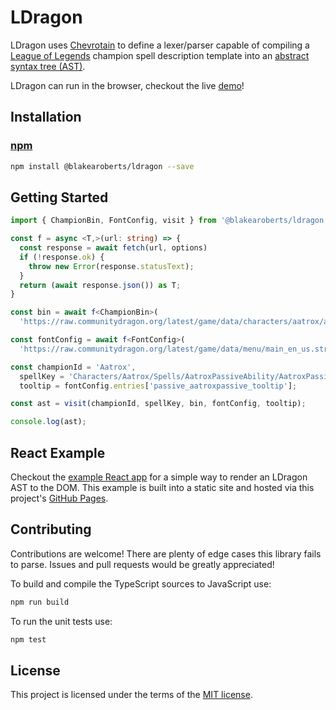 # LDragon

LDragon uses [Chevrotain](https://chevrotain.io/) to define a lexer/parser capable of compiling a [League of Legends](https://www.leagueoflegends.com/) champion spell description template into an [abstract syntax tree (AST)](https://www.wikipedia.org/wiki/Abstract_syntax_tree).

LDragon can run in the browser, checkout the live [demo](https://blakearoberts.github.io/ldragon/)!

## Installation

### [npm](https://www.npmjs.com/package/@blakearoberts/ldragon)

```bash
npm install @blakearoberts/ldragon --save
```

## Getting Started

```typescript
import { ChampionBin, FontConfig, visit } from '@blakearoberts/ldragon';

const f = async <T,>(url: string) => {
  const response = await fetch(url, options)
  if (!response.ok) {
    throw new Error(response.statusText);
  }
  return (await response.json()) as T;
}

const bin = await f<ChampionBin>(
  'https://raw.communitydragon.org/latest/game/data/characters/aatrox/aatrox.bin.json');

const fontConfig = await f<FontConfig>(
  'https://raw.communitydragon.org/latest/game/data/menu/main_en_us.stringtable.json');

const championId = 'Aatrox',
  spellKey = 'Characters/Aatrox/Spells/AatroxPassiveAbility/AatroxPassive',
  tooltip = fontConfig.entries['passive_aatroxpassive_tooltip'];

const ast = visit(championId, spellKey, bin, fontConfig, tooltip);

console.log(ast);
```

## React Example

Checkout the [example React app](./example/react/) for a simple way to render an LDragon AST to the DOM. This example is built into a static site and hosted via this project's [GitHub Pages](https://blakearoberts.github.io/ldragon/).

## Contributing

Contributions are welcome! There are plenty of edge cases this library fails to parse. Issues and pull requests would be greatly appreciated!

To build and compile the TypeScript sources to JavaScript use:

```bash
npm run build
```

To run the unit tests use:

```bash
npm test
```

## License

This project is licensed under the terms of the [MIT license](./LICENSE).
